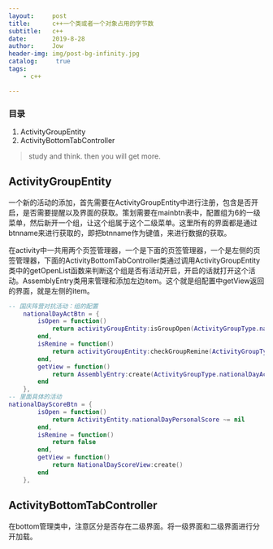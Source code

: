 ```yaml
---
layout:     post
title:      c++一个类或者一个对象占用的字节数
subtitle:   c++
date:       2019-8-28
author:     Jow
header-img: img/post-bg-infinity.jpg
catalog: 	 true 
tags:
    - c++

---
```


### 目录
1. ActivityGroupEntity
2. ActivityBottomTabController


> study and think. then you will get more.


## ActivityGroupEntity
一个新的活动的添加，首先需要在ActivityGroupEntity中进行注册，包含是否开启，是否需要提醒以及界面的获取。策划需要在mainbtn表中，配置组为6的一级菜单，然后新开一个组，让这个组属于这个二级菜单。这里所有的界面都是通过btnname来进行获取的，即把btnname作为键值，来进行数据的获取。

在activity中一共用两个页签管理器，一个是下面的页签管理器，一个是左侧的页签管理器，下面的ActivityBottomTabController类通过调用ActivityGroupEntity类中的getOpenList函数来判断这个组是否有活动开启，开启的话就打开这个活动。AssemblyEntry类用来管理和添加左边item。这个就是组配置中getView返回的界面，就是左侧的item。
```lua
-- 国庆阵营对抗活动：组的配置
    nationalDayActBtn = {
        isOpen = function()
            return activityGroupEntity:isGroupOpen(ActivityGroupType.nationalDayActBtn)
        end,
        isRemine = function()
            return activityGroupEntity:checkGroupRemine(ActivityGroupType.nationalDayActBtn)
        end,
        getView = function()
            return AssemblyEntry:create(ActivityGroupType.nationalDayActBtn)
        end
    },
-- 里面具体的活动
nationalDayScoreBtn = {
        isOpen = function()
            return ActivityEntity.nationalDayPersonalScore ~= nil
        end,
        isRemine = function()
            return false
        end,
        getView = function()
            return NationalDayScoreView:create()
        end
    },
```

## ActivityBottomTabController
在bottom管理类中，注意区分是否存在二级界面。将一级界面和二级界面进行分开加载。